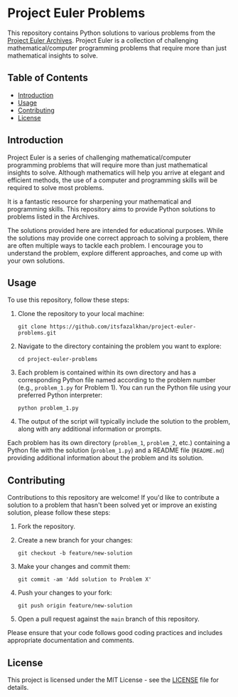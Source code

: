 # Project Euler Problems

This repository contains Python solutions to various problems from the [Project Euler Archives](https://projecteuler.net/archives). Project Euler is a collection of challenging mathematical/computer programming problems that require more than just mathematical insights to solve.

## Table of Contents

- [Introduction](#introduction)
- [Usage](#usage)
- [Contributing](#contributing)
- [License](#license)

## Introduction

Project Euler is a series of challenging mathematical/computer programming problems that will require more than just mathematical insights to solve. Although mathematics will help you arrive at elegant and efficient methods, the use of a computer and programming skills will be required to solve most problems.

It is a fantastic resource for sharpening your mathematical and programming skills. This repository aims to provide Python solutions to problems listed in the Archives.

The solutions provided here are intended for educational purposes. While the solutions may provide one correct approach to solving a problem, there are often multiple ways to tackle each problem. I encourage you to understand the problem, explore different approaches, and come up with your own solutions.

## Usage

To use this repository, follow these steps:

1. Clone the repository to your local machine:

    ```
    git clone https://github.com/itsfazalkhan/project-euler-problems.git
    ```

2. Navigate to the directory containing the problem you want to explore:

    ```
    cd project-euler-problems
    ```

3. Each problem is contained within its own directory and has a corresponding Python file named according to the problem number (e.g., `problem_1.py` for Problem 1). You can run the Python file using your preferred Python interpreter:

    ```
    python problem_1.py
    ```

4. The output of the script will typically include the solution to the problem, along with any additional information or prompts.


Each problem has its own directory (`problem_1`, `problem_2`, etc.) containing a Python file with the solution (`problem_1.py`) and a README file (`README.md`) providing additional information about the problem and its solution.

## Contributing

Contributions to this repository are welcome! If you'd like to contribute a solution to a problem that hasn't been solved yet or improve an existing solution, please follow these steps:

1. Fork the repository.
2. Create a new branch for your changes:

    ```
    git checkout -b feature/new-solution
    ```

3. Make your changes and commit them:

    ```
    git commit -am 'Add solution to Problem X'
    ```

4. Push your changes to your fork:

    ```
    git push origin feature/new-solution
    ```

5. Open a pull request against the `main` branch of this repository.

Please ensure that your code follows good coding practices and includes appropriate documentation and comments.

## License

This project is licensed under the MIT License - see the [LICENSE](LICENSE) file for details.

